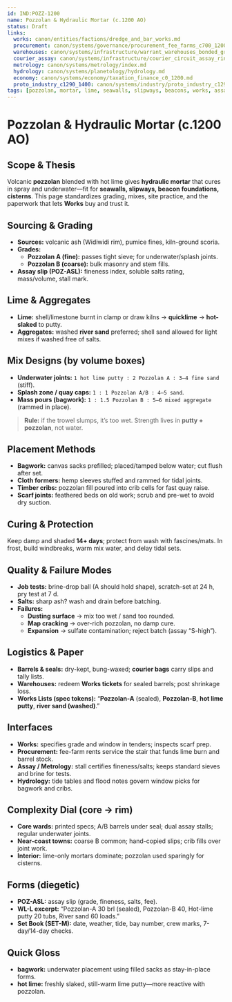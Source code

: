 ```yaml
---
id: IND:POZZ-1200
name: Pozzolan & Hydraulic Mortar (c.1200 AO)
status: Draft
links:
  works: canon/entities/factions/dredge_and_bar_works.md
  procurement: canon/systems/governance/procurement_fee_farms_c700_1200.md
  warehouses: canon/systems/infrastructure/warrant_warehouses_bonded_granaries_c700_1300.md
  courier_assay: canon/systems/infrastructure/courier_circuit_assay_ring_c700_1300.md
  metrology: canon/systems/metrology/index.md
  hydrology: canon/systems/planetology/hydrology.md
  economy: canon/systems/economy/taxation_finance_c0_1200.md
  proto_industry_c1290_1400: canon/systems/industry/proto_industry_c1290_1400.md
tags: [pozzolan, mortar, lime, seawalls, slipways, beacons, works, assay]
---
```


# Pozzolan & Hydraulic Mortar (c.1200 AO)

## Scope & Thesis
Volcanic **pozzolan** blended with hot lime gives **hydraulic mortar** that cures in spray and underwater—fit for **seawalls, slipways, beacon foundations, cisterns**. This page standardizes grading, mixes, site practice, and the paperwork that lets **Works** buy and trust it.

## Sourcing & Grading
- **Sources:** volcanic ash (Widiwidi rim), pumice fines, kiln-ground scoria.  
- **Grades:**  
  - **Pozzolan A (fine):** passes tight sieve; for underwater/splash joints.  
  - **Pozzolan B (coarse):** bulk masonry and stem fills.  
- **Assay slip (POZ-ASL):** fineness index, soluble salts rating, mass/volume, stall mark.

## Lime & Aggregates
- **Lime:** shell/limestone burnt in clamp or draw kilns → **quicklime** → **hot-slaked** to putty.  
- **Aggregates:** washed **river sand** preferred; shell sand allowed for light mixes if washed free of salts.

## Mix Designs (by volume boxes)
- **Underwater joints:** `1 hot lime putty : 2 Pozzolan A : 3–4 fine sand` (stiff).  
- **Splash zone / quay caps:** `1 : 1 Pozzolan A/B : 4–5 sand`.  
- **Mass pours (bagwork):** `1 : 1.5 Pozzolan B : 5–6 mixed aggregate` (rammed in place).  
> **Rule:** if the trowel slumps, it’s too wet. Strength lives in **putty + pozzolan**, not water.

## Placement Methods
- **Bagwork:** canvas sacks prefilled; placed/tamped below water; cut flush after set.  
- **Cloth formers:** hemp sleeves stuffed and rammed for tidal joints.  
- **Timber cribs:** pozzolan fill poured into crib cells for fast quay raise.  
- **Scarf joints:** feathered beds on old work; scrub and pre-wet to avoid dry suction.

## Curing & Protection
Keep damp and shaded **14+ days**; protect from wash with fascines/mats. In frost, build windbreaks, warm mix water, and delay tidal sets.

## Quality & Failure Modes
- **Job tests:** brine-drop ball (A should hold shape), scratch-set at 24 h, pry test at 7 d.  
- **Salts:** sharp ash? wash and drain before batching.  
- **Failures:**  
  - **Dusting surface** → mix too wet / sand too rounded.  
  - **Map cracking** → over-rich pozzolan, no damp cure.  
  - **Expansion** → sulfate contamination; reject batch (assay “S-high”).

## Logistics & Paper
- **Barrels & seals:** dry-kept, bung-waxed; **courier bags** carry slips and tally lists.  
- **Warehouses:** redeem **Works tickets** for sealed barrels; post shrinkage loss.  
- **Works Lists (spec tokens):** “**Pozzolan-A** (sealed), **Pozzolan-B**, **hot lime putty**, **river sand (washed)**.”

## Interfaces
- **Works:** specifies grade and window in tenders; inspects scarf prep.  
- **Procurement:** fee-farm rents service the stair that funds lime burn and barrel stock.  
- **Assay / Metrology:** stall certifies fineness/salts; keeps standard sieves and brine for tests.  
- **Hydrology:** tide tables and flood notes govern window picks for bagwork and cribs.

## Complexity Dial (core → rim)
- **Core wards:** printed specs; A/B barrels under seal; dual assay stalls; regular underwater joints.  
- **Near-coast towns:** coarse B common; hand-copied slips; crib fills over joint work.  
- **Interior:** lime-only mortars dominate; pozzolan used sparingly for cisterns.

## Forms (diegetic)
- **POZ-ASL:** assay slip (grade, fineness, salts, fee).  
- **WL-L excerpt:** “Pozzolan-A 30 brl (sealed), Pozzolan-B 40, Hot-lime putty 20 tubs, River sand 60 loads.”  
- **Set Book (SET-M):** date, weather, tide, bay number, crew marks, 7-day/14-day checks.

## Quick Gloss
- **bagwork:** underwater placement using filled sacks as stay-in-place forms.  
- **hot lime:** freshly slaked, still-warm lime putty—more reactive with pozzolan.
